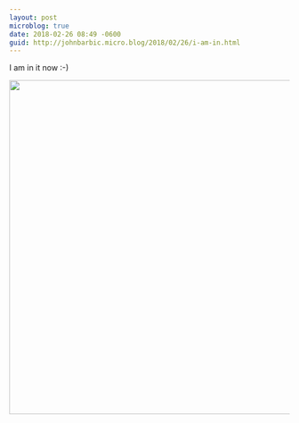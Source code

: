 ```yaml
---
layout: post
microblog: true
date: 2018-02-26 08:49 -0600
guid: http://johnbarbic.micro.blog/2018/02/26/i-am-in.html
---
```

I am in it now :-)

<img src="http://www.barbic.com/uploads/2018/98812265f5.jpg" width="600" height="599" />
